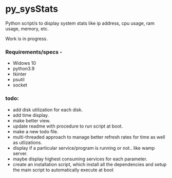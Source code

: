 # py_sysStats

Python script/s to display system stats like ip address, cpu usage, ram usage, memory, etc.

Work is in progress.

### Requirements/specs -
* Widows 10
* python3.9
* tkinter
* psutil
* socket

### todo: 

* add disk utilization for each disk.
* add time display.
* make better view.
* update readme with procedure to run script at boot.
* make a new todo file.
* multi-threaded approach to manage better refresh rates for time as well as utlizations.
* display if a particular service/program is running or not.. like wamp server.
* maybe display highest consuming services for each parameter.
* create an installation script, which install all the dependencies and setup the main script to automatically execute at boot
